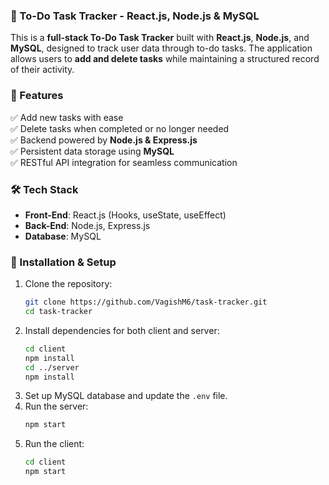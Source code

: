 ### 📌 To-Do Task Tracker - React.js, Node.js & MySQL  

This is a **full-stack To-Do Task Tracker** built with **React.js**, **Node.js**, and **MySQL**, designed to track user data through to-do tasks. The application allows users to **add and delete tasks** while maintaining a structured record of their activity.  

### 🚀 Features  
✅ Add new tasks with ease  
✅ Delete tasks when completed or no longer needed  
✅ Backend powered by **Node.js & Express.js**  
✅ Persistent data storage using **MySQL**  
✅ RESTful API integration for seamless communication  

### 🛠 Tech Stack  
- **Front-End**: React.js (Hooks, useState, useEffect)  
- **Back-End**: Node.js, Express.js  
- **Database**: MySQL  

### 🔧 Installation & Setup  
1. Clone the repository:  
   ```bash
   git clone https://github.com/VagishM6/task-tracker.git
   cd task-tracker
   ```
2. Install dependencies for both client and server:  
   ```bash
   cd client
   npm install
   cd ../server
   npm install
   ```
3. Set up MySQL database and update the `.env` file.  
4. Run the server:  
   ```bash
   npm start
   ```
5. Run the client:  
   ```bash
   cd client
   npm start
   ```  

